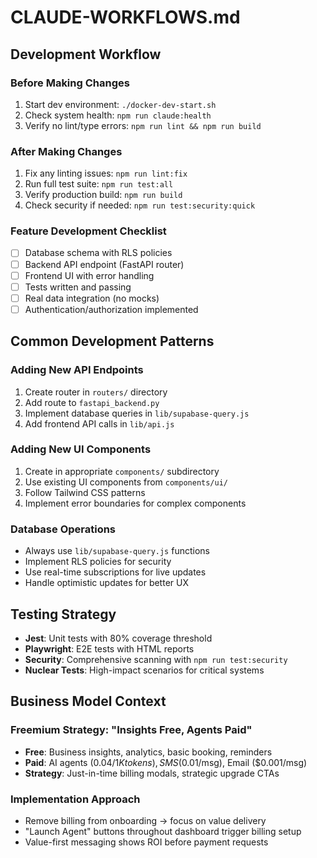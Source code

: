 # CLAUDE-WORKFLOWS.md

## Development Workflow

### Before Making Changes
1. Start dev environment: `./docker-dev-start.sh`
2. Check system health: `npm run claude:health`
3. Verify no lint/type errors: `npm run lint && npm run build`

### After Making Changes
1. Fix any linting issues: `npm run lint:fix`
2. Run full test suite: `npm run test:all`
3. Verify production build: `npm run build`
4. Check security if needed: `npm run test:security:quick`

### Feature Development Checklist
- [ ] Database schema with RLS policies
- [ ] Backend API endpoint (FastAPI router)
- [ ] Frontend UI with error handling
- [ ] Tests written and passing
- [ ] Real data integration (no mocks)
- [ ] Authentication/authorization implemented

## Common Development Patterns

### Adding New API Endpoints
1. Create router in `routers/` directory
2. Add route to `fastapi_backend.py`
3. Implement database queries in `lib/supabase-query.js`
4. Add frontend API calls in `lib/api.js`

### Adding New UI Components
1. Create in appropriate `components/` subdirectory
2. Use existing UI components from `components/ui/`
3. Follow Tailwind CSS patterns
4. Implement error boundaries for complex components

### Database Operations
- Always use `lib/supabase-query.js` functions
- Implement RLS policies for security
- Use real-time subscriptions for live updates
- Handle optimistic updates for better UX

## Testing Strategy
- **Jest**: Unit tests with 80% coverage threshold
- **Playwright**: E2E tests with HTML reports
- **Security**: Comprehensive scanning with `npm run test:security`
- **Nuclear Tests**: High-impact scenarios for critical systems

## Business Model Context

### Freemium Strategy: "Insights Free, Agents Paid"
- **Free**: Business insights, analytics, basic booking, reminders
- **Paid**: AI agents ($0.04/1K tokens), SMS ($0.01/msg), Email ($0.001/msg)
- **Strategy**: Just-in-time billing modals, strategic upgrade CTAs

### Implementation Approach
- Remove billing from onboarding → focus on value delivery
- "Launch Agent" buttons throughout dashboard trigger billing setup
- Value-first messaging shows ROI before payment requests